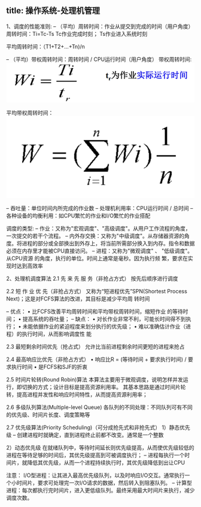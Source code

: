 title: 操作系统-处理机管理
---
1、调度的性能准则:
– （平均）周转时间：作业从提交到完成的时间（用户角度）
周转时间：Ti=Tc-Ts 
Tc作业完成时刻；
Ts作业进入系统时刻

平均周转时间：（T1+T2+...+Tn)/n

– （平均）带权周转时间：周转时间 / CPU运行时间（用户角度）
带权周转时间:
![Image text](https://github.com/Tingzi123/blog/blob/master/_posts/picture/osapi7.png?raw=true)

平均带权周转时间：
![Image text](https://github.com/Tingzi123/blog/blob/master/_posts/picture/osapi8.png?raw=true)

– 吞吐量：单位时间内所完成的作业数
– 处理机利用率：CPU运行时间 / 总时间
– 各种设备的均衡利用：如CPU繁忙的作业和I/O繁忙的作业搭配

调度的类型:
– 作业：又称为"宏观调度"、"高级调度"。从用户工作流程的角度，一次提交的若干个流程。
– 内外存交换：又称为"中级调度"。从存储器资源的角度。将进程的部分或全部换出到外存上，将当前所需部分换入到内存。指令和数据必须在内存里才能被CPU直接访问。
– 进程：又称为"微观调度"
、
"低级调度"。从CPU资源
的角度，执行的单位。时间上通常是毫秒。因为执行频
繁，要求在实现时达到高效率

2、处理机调度算法
2.1 先 来 先 服 务（非抢占方式）
按先后顺序进行调度

2.2 短 作 业 优 先（非抢占方式）
又称为“短进程优先”SPN(Shortest Process 
Next)；这是对FCFS算法的改进，其目标是减少平均周
转时间

– 优点：
• 比FCFS改善平均周转时间和平均带权周转时间，缩短作业
的等待时间；
• 提高系统的吞吐量；
– 缺点：
• 对长作业非常不利，可能长时间得不到执行；
• 未能依据作业的紧迫程度来划分执行的优先级；
• 难以准确估计作业（进程）的执行时间，从而影响调度性
能


2.3 最短剩余时间优先（抢占式）
允许比当前进程剩余时间更短的进程来抢占

2.4 最高响应比优先（非抢占方式）
• 响应比R = (等待时间 + 要求执行时间) / 要求执行时间
• 是FCFS和SJF的折衷

2.5 时间片轮转(Round Robin)算法
本算法主要用于微观调度，说明怎样并发运行，即切换的方式；设计目标是提高资源利用率。
其基本思路是通过时间片轮转，提高进程并发性和响应时间特性，从而提高资源利用率；

2.6 多级队列算法(Multiple-level Queue)
各队列的不同处理：不同队列可有不同的优先级、时间片长度、调度策略等

2.7 优先级算法(Priority Scheduling)（可分成抢先式和非抢先式）
1）静态优先级
– 创建进程时就确定，直到进程终止前都不改变。通常是一个整数

2）动态优先级
在就绪队列中，等待时间延长则优先级提高，从而使优先级较低的进程在等待足够的时间后，其优先级提高到可被调度执行；
– 进程每执行一个时间片，就降低其优先级，从而一个进程持续执行时，其优先级降低到出让CPU

注意：
I/O型进程：让其进入最高优先级队列，以及时响应I/O交互。通常执行一个小时间片，要求可处理完一次I/O请求的数据，然后转入到阻塞队列。
– 计算型进程：每次都执行完时间片，进入更低级队列。最终采用最大时间片来执行，减少调度次数。